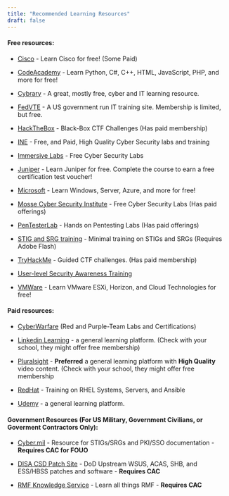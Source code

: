 ```yaml
---
title: "Recommended Learning Resources"
draft: false
---
```


#### Free resources:
- [Cisco](https://www.cisco.com/c/m/en_sg/partners/cisco-networking-academy/index.html) - Learn Cisco for free! (Some Paid)

- [CodeAcademy](https://www.codecademy.com/) - Learn Python, C#, C++, HTML, JavaScript, PHP, and more for free!

- [Cybrary](https://www.cybrary.it/) - A great, mostly free, cyber and IT learning resource.

- [FedVTE](https://fedvte.usalearning.gov/) - A US government run IT training site. Membership is limited, but free.

- [HackTheBox](https://www.hackthebox.eu/) - Black-Box CTF Challenges (Has paid membership)

- [INE](https://ine.com/) - Free, and Paid, High Quality Cyber Security labs and training

- [Immersive Labs](https://www.immersivelabs.com/) - Free Cyber Security Labs

- [Juniper](https://learningportal.juniper.net/juniper/default.aspx) - Learn Juniper for free. Complete the course to earn a free certification test voucher!

- [Microsoft](https://docs.microsoft.com/en-us/learn/) - Learn Windows, Server, Azure, and more for free!

- [Mosse Cyber Security Institute](https://platform.mosse-institute.com/#/) - Free Cyber Security Labs (Has paid offerings)

- [PenTesterLab](https://pentesterlab.com/) - Hands on Pentesting Labs (Has paid offerings)

- [STIG and SRG training](https://public.cyber.mil/training/srgs-and-stigs-training/) - Minimal training on STIGs and SRGs (Requires Adobe Flash)

- [TryHackMe](https://tryhackme.com/) - Guided CTF challenges. (Has paid membership)

- [User-level Security Awareness Training](https://public.cyber.mil/cyber-training/training-catalog/)

- [VMWare](https://www.vmware.com/education-services/learning-zone.html) - Learn VMware ESXi, Horizon, and Cloud Technologies for free!

#### Paid resources:

- [CyberWarfare](https://cyberwarfare.live/) (Red and Purple-Team Labs and Certifications)

- [Linkedin Learning](https://www.lynda.com/) - a general learning platform. (Check with your school, they might offer free membership)

- [Pluralsight](https://www.pluralsight.com/) - **Preferred** a general learning platform with **High Quality** video content. (Check with your school, they might offer free membership

- [RedHat](https://www.redhat.com/en/services/training-and-certification) - Training on RHEL Systems, Servers, and Ansible 

- [Udemy](https://www.udemy.com/) - a general learning platform.

#### Government Resources (For US Military, Government Civilians, or Goverment Contractors Only):

- [Cyber.mil](https://cyber.mil/) - Resource for STIGs/SRGs and PKI/SSO documentation - **Requires CAC for FOUO**

- [DISA CSD Patch Site](https://patches.csd.disa.mil/) - DoD Upstream WSUS, ACAS, SHB, and ESS/HBSS patches and software - **Requires CAC**

- [RMF Knowledge Service](https://rmfks.osd.mil/) - Learn all things RMF - **Requires CAC**
